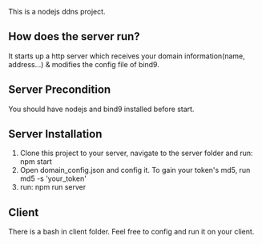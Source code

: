 This is a nodejs ddns project.

## How does the server run?
It starts up a http server which receives your domain information(name, address...) & modifies the config file of bind9.

## Server Precondition
You should have nodejs and bind9 installed before start.

## Server Installation
1. Clone this project to your server, navigate to the server folder and run:
    npm start
2. Open domain\_config.json and config it. To gain your token's md5, run
    md5 -s 'your_token'
3. run:
    npm run server

## Client
There is a bash in client folder. Feel free to config and run it on your client.
